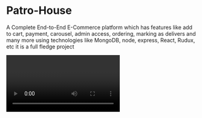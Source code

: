 # Patro-House
A Complete End-to-End E-Commerce platform which has features like add to cart, payment, carousel, admin access, ordering, marking as delivers and many more using technologies like MongoDB, node, express, React, Rudux, etc it is a full fledge project

<video></video>
